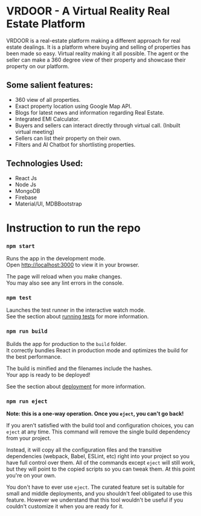 # VRDOOR - A Virtual Reality Real Estate Platform

VRDOOR is a real-estate platform making a different approach for real estate dealings. It is a platform where buying and selling of properties has been made so easy. Virtual reality making it all possible. The agent or the seller can make a 360 degree view of their property and showcase their property on our platform. 


## Some salient features:
- 360 view of all properties.
- Exact property location using Google Map API.
- Blogs for latest news and information regarding Real Estate.
- Integrated EMI Calculator.
- Buyers and sellers can interact directly through virtual call. (Inbuilt virtual meeting)
- Sellers can list their property on their own.
- Filters and AI Chatbot for shortlisting properties.

## Technologies Used:
- React Js
- Node Js
- MongoDB
- Firebase
- Material/UI, MDBBootstrap



# Instruction to run the repo

### `npm start`

Runs the app in the development mode.\
Open [http://localhost:3000](http://localhost:3000) to view it in your browser.

The page will reload when you make changes.\
You may also see any lint errors in the console.

### `npm test`

Launches the test runner in the interactive watch mode.\
See the section about [running tests](https://facebook.github.io/create-react-app/docs/running-tests) for more information.

### `npm run build`

Builds the app for production to the `build` folder.\
It correctly bundles React in production mode and optimizes the build for the best performance.

The build is minified and the filenames include the hashes.\
Your app is ready to be deployed!

See the section about [deployment](https://facebook.github.io/create-react-app/docs/deployment) for more information.

### `npm run eject`

**Note: this is a one-way operation. Once you `eject`, you can't go back!**

If you aren't satisfied with the build tool and configuration choices, you can `eject` at any time. This command will remove the single build dependency from your project.

Instead, it will copy all the configuration files and the transitive dependencies (webpack, Babel, ESLint, etc) right into your project so you have full control over them. All of the commands except `eject` will still work, but they will point to the copied scripts so you can tweak them. At this point you're on your own.

You don't have to ever use `eject`. The curated feature set is suitable for small and middle deployments, and you shouldn't feel obligated to use this feature. However we understand that this tool wouldn't be useful if you couldn't customize it when you are ready for it.

